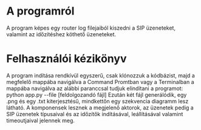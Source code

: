 # A programról
A program képes egy router log filejaiból kiszedni a SIP üzeneteket, valamint az időzítéshez köthető üzeneteket. 

# Felhasználói kézikönyv

A program indítása rendkívül  egyszerű, csak klónozzuk a kódbázist, majd a megfelelő mappába navigálva a Command Promtban vagy a Terminalban a mappába navigálva az alábbi paranccsal tudjuk elindítani a programot:
python app.py --file [feldolgozandó fájl]
Ezután két fájl generálódik, egy .png és egy .txt kiterjesztésű, mindkettőn egy szekvencia diagramm lesz látható. A komponensek lesznek a megjelenő aktorok, az üzenetek pedig a SIP üzenetek típusaival és az időzítők indításával, leállításával valamint timeoutjaival jelennek meg.